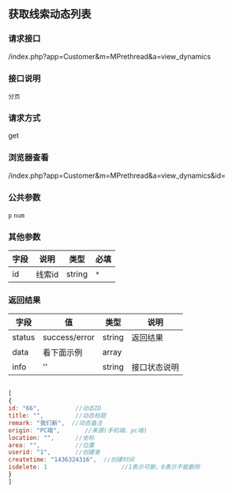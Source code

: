 ## 获取线索动态列表
### **请求接口**
/index.php?app=Customer&m=MPrethread&a=view_dynamics

### **接口说明**
`分页`

### **请求方式**
get

### **浏览器查看**
/index.php?app=Customer&m=MPrethread&a=view_dynamics&id=

### **公共参数** 
`p` `num`

### **其他参数**
|字段       |说明            |类型    |必填           |
| --------- |--------      |--------|--------       |
|id     |线索id | string | `*`         |


### **返回结果**
|字段       |值             |类型    |说明           |
| --------- |--------      |--------|--------       |
|status     |success/error |string |返回结果         |
|data       |看下面示例 | array ||
|info       | '' | string | 接口状态说明  |

``` javascript

[
{
id: "66",          //动态ID
title: "",         //动态标题
remark: "我们新",  //动态备注 
origin: "PC端",       //来源(手机端、pc端)
location: "",      //坐标
area: "",          //位置      
userid: "1",       //创建者
createtime: "1436324316",  //创建时间
isdelete: 1                     //1表示可删，0表示不能删除
}
]